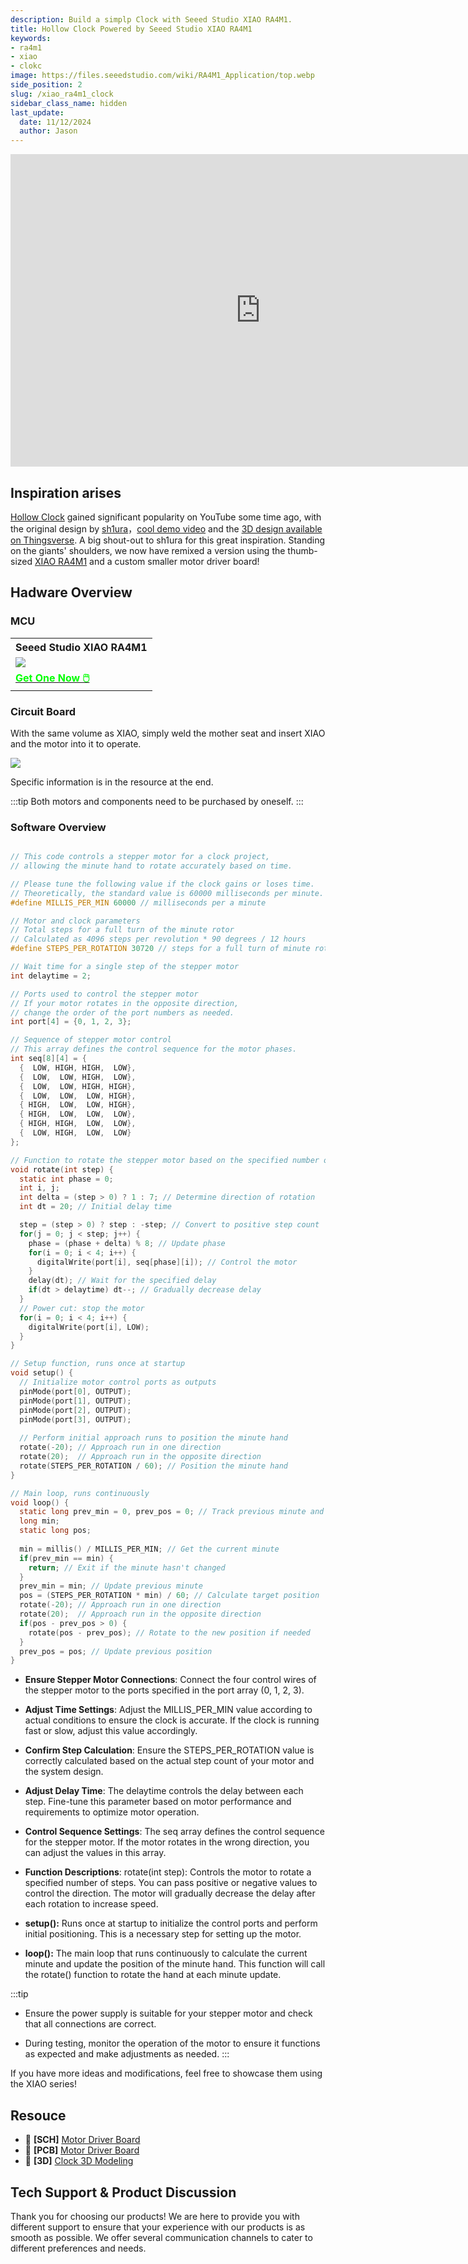 ```yaml
---
description: Build a simplp Clock with Seeed Studio XIAO RA4M1.
title: Hollow Clock Powered by Seeed Studio XIAO RA4M1
keywords:
- ra4m1
- xiao
- clokc
image: https://files.seeedstudio.com/wiki/RA4M1_Application/top.webp
side_position: 2
slug: /xiao_ra4m1_clock
sidebar_class_name: hidden 
last_update:
  date: 11/12/2024
  author: Jason
---
```



<div class="table-center">
<iframe width="800" height="500" src="https://files.seeedstudio.com/wiki/RA4M1_Application/1.mp4" scrolling="no" border="0" frameborder="no" framespacing="0" allowfullscreen="true"> </iframe>
</div>


## Inspiration arises

[Hollow Clock](https://www.youtube.com/watch?v=jvoOgxK4EvI&ab_channel=TheWrench) gained significant popularity on YouTube some time ago, with the original design by [sh1ura](https://www.instructables.com/Hollow-Clock-4/)，[cool demo video](https://youtu.be/hRpLiRoMx34) and the [3D design available on Thingsverse](https://www.thingiverse.com/thing:5636482). A big shout-out to sh1ura for this great inspiration.
Standing on the giants' shoulders, we now have remixed a version using the thumb-sized [XIAO RA4M1](https://www.seeedstudio.com/Seeed-XIAO-RA4M1-p-5943.html) and a custom smaller motor driver board!

## Hadware Overview

### MCU

<div class="table-center">
	<table align="center">
		<tr>
			<th>Seeed Studio XIAO RA4M1</th>
		</tr>
		<tr>
			<td><div style={{textAlign:'center'}}><img src="https://files.seeedstudio.com/wiki/XIAO-R4AM1/img/2-102010551-Seeed-Studio-XIAO-RA4M1-45font.jpg" style={{width:300, height:'auto'}}/></div></td>
		</tr>
		<tr>
			<td><div class="get_one_now_container" style={{textAlign: 'center'}}>
				<a class="get_one_now_item" href="https://www.seeedstudio.com/Seeed-XIAO-RA4M1-p-5943.html" target="_blank">
				<strong><span><font color={'FFFFFF'} size={"4"}> Get One Now 🖱️</font></span></strong>
				</a>
			</div></td>
		</tr>
	</table>
</div>


### Circuit Board

With the same volume as XIAO, simply weld the mother seat and insert XIAO and the motor into it to operate.

<div style={{textAlign:'center'}}><img src="https://files.seeedstudio.com/wiki/RA4M1_Application/2.png" style={{width:500, height:'auto'}}/></div>


Specific information is in the resource at the end.

:::tip
Both motors and components need to be purchased by oneself.
:::

### Software Overview
```c

// This code controls a stepper motor for a clock project,
// allowing the minute hand to rotate accurately based on time.

// Please tune the following value if the clock gains or loses time.
// Theoretically, the standard value is 60000 milliseconds per minute.
#define MILLIS_PER_MIN 60000 // milliseconds per a minute

// Motor and clock parameters
// Total steps for a full turn of the minute rotor
// Calculated as 4096 steps per revolution * 90 degrees / 12 hours
#define STEPS_PER_ROTATION 30720 // steps for a full turn of minute rotor

// Wait time for a single step of the stepper motor
int delaytime = 2;

// Ports used to control the stepper motor
// If your motor rotates in the opposite direction,
// change the order of the port numbers as needed.
int port[4] = {0, 1, 2, 3};

// Sequence of stepper motor control
// This array defines the control sequence for the motor phases.
int seq[8][4] = {
  {  LOW, HIGH, HIGH,  LOW},
  {  LOW,  LOW, HIGH,  LOW},
  {  LOW,  LOW, HIGH, HIGH},
  {  LOW,  LOW,  LOW, HIGH},
  { HIGH,  LOW,  LOW, HIGH},
  { HIGH,  LOW,  LOW,  LOW},
  { HIGH, HIGH,  LOW,  LOW},
  {  LOW, HIGH,  LOW,  LOW}
};

// Function to rotate the stepper motor based on the specified number of steps
void rotate(int step) {
  static int phase = 0;
  int i, j;
  int delta = (step > 0) ? 1 : 7; // Determine direction of rotation
  int dt = 20; // Initial delay time

  step = (step > 0) ? step : -step; // Convert to positive step count
  for(j = 0; j < step; j++) {
    phase = (phase + delta) % 8; // Update phase
    for(i = 0; i < 4; i++) {
      digitalWrite(port[i], seq[phase][i]); // Control the motor
    }
    delay(dt); // Wait for the specified delay
    if(dt > delaytime) dt--; // Gradually decrease delay
  }
  // Power cut: stop the motor
  for(i = 0; i < 4; i++) {
    digitalWrite(port[i], LOW);
  }
}

// Setup function, runs once at startup
void setup() {
  // Initialize motor control ports as outputs
  pinMode(port[0], OUTPUT);
  pinMode(port[1], OUTPUT);
  pinMode(port[2], OUTPUT);
  pinMode(port[3], OUTPUT);
  
  // Perform initial approach runs to position the minute hand
  rotate(-20); // Approach run in one direction
  rotate(20);  // Approach run in the opposite direction
  rotate(STEPS_PER_ROTATION / 60); // Position the minute hand
}

// Main loop, runs continuously
void loop() {
  static long prev_min = 0, prev_pos = 0; // Track previous minute and position
  long min;
  static long pos;
  
  min = millis() / MILLIS_PER_MIN; // Get the current minute
  if(prev_min == min) {
    return; // Exit if the minute hasn't changed
  }
  prev_min = min; // Update previous minute
  pos = (STEPS_PER_ROTATION * min) / 60; // Calculate target position
  rotate(-20); // Approach run in one direction
  rotate(20);  // Approach run in the opposite direction
  if(pos - prev_pos > 0) {
    rotate(pos - prev_pos); // Rotate to the new position if needed
  }
  prev_pos = pos; // Update previous position
}

```

- **Ensure Stepper Motor Connections**:
Connect the four control wires of the stepper motor to the ports specified in the port array (0, 1, 2, 3).

- **Adjust Time Settings**:
Adjust the MILLIS_PER_MIN value according to actual conditions to ensure the clock is accurate. If the clock is running fast or slow, adjust this value accordingly.

- **Confirm Step Calculation**:
Ensure the STEPS_PER_ROTATION value is correctly calculated based on the actual step count of your motor and the system design.

- **Adjust Delay Time**:
The delaytime controls the delay between each step. Fine-tune this parameter based on motor performance and requirements to optimize motor operation.

- **Control Sequence Settings**:
The seq array defines the control sequence for the stepper motor. If the motor rotates in the wrong direction, you can adjust the values in this array.

- **Function Descriptions**:
rotate(int step): Controls the motor to rotate a specified number of steps. You can pass positive or negative values to control the direction. The motor will gradually decrease the delay after each rotation to increase speed.

- **setup():** Runs once at startup to initialize the control ports and perform initial positioning. This is a necessary step for setting up the motor.

- **loop():** The main loop that runs continuously to calculate the current minute and update the position of the minute hand. This function will call the rotate() function to rotate the hand at each minute update.

:::tip

- Ensure the power supply is suitable for your stepper motor and check that all connections are correct.

- During testing, monitor the operation of the motor to ensure it functions as expected and make adjustments as needed.
:::


If you have more ideas and modifications, feel free to showcase them using the XIAO series!

## Resouce

- 📄 **[SCH]** [Motor Driver Board](https://files.seeedstudio.com/wiki/RA4M1_Application/4.zip)
- 📄 **[PCB]** [Motor Driver Board](https://files.seeedstudio.com/wiki/RA4M1_Application/xiao.pcb)
- 📄 **[3D]** [Clock 3D Modeling](https://files.seeedstudio.com/wiki/RA4M1_Application/clock.zip)


## Tech Support & Product Discussion

Thank you for choosing our products! We are here to provide you with different support to ensure that your experience with our products is as smooth as possible. We offer several communication channels to cater to different preferences and needs.

<div class="button_tech_support_container">
<a href="https://forum.seeedstudio.com/" class="button_forum"></a> 
<a href="https://www.seeedstudio.com/contacts" class="button_email"></a>
</div>

<div class="button_tech_support_container">
<a href="https://discord.gg/eWkprNDMU7" class="button_discord"></a> 
<a href="https://github.com/Seeed-Studio/wiki-documents/discussions/69" class="button_discussion"></a>
</div>
